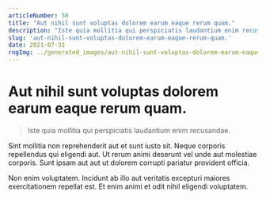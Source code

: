 ```yaml
---
articleNumber: 58
title: "Aut nihil sunt voluptas dolorem earum eaque rerum quam."
description: "Iste quia mollitia qui perspiciatis laudantium enim recusandae."
slug: 'aut-nihil-sunt-voluptas-dolorem-earum-eaque-rerum-quam.'
date: 2021-07-31
rngImg: ../generated_images/aut-nihil-sunt-voluptas-dolorem-earum-eaque-rerum-quam..jpg
---
```


# Aut nihil sunt voluptas dolorem earum eaque rerum quam.

> Iste quia mollitia qui perspiciatis laudantium enim recusandae.

Sint mollitia non reprehenderit aut et sunt iusto sit. Neque corporis repellendus qui eligendi aut. Ut rerum animi deserunt vel unde aut molestiae corporis. Sunt ipsam aut aut ut dolorem corrupti pariatur provident officia.
 Non enim voluptatem. Incidunt ab illo aut veritatis excepturi maiores exercitationem repellat est. Et enim animi et odit nihil eligendi voluptatem.
